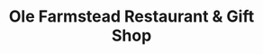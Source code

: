 ---
title: "Ole Farmstead Restaurant & Gift Shop"
url: /marengo/ole-farmstead-restaurant-und-gift-shop/
shop: Andenken
---
